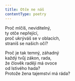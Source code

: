 ```yaml
---
title: Otče ne náš
contentType: poetry
---
```


<section>

Proč mlčíš, neviditelný,  
ty otče nepřející,  
proč ukrýváš se v oblacích,  
straníš se našich očí?

Proč je tak temný, záhadný  
každý tvůj zákon, rada,  
že člověk raději má ovoce  
od lstivého hada?  
Protože žena tajemství má ráda?

</section>
